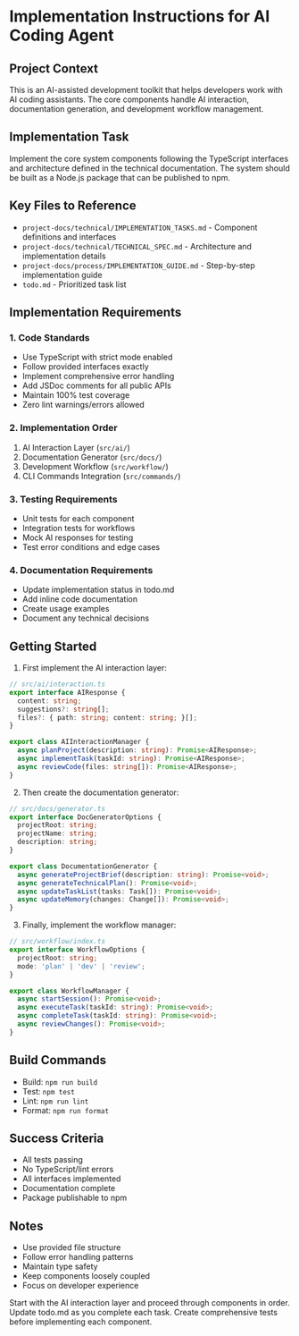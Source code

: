 # Implementation Instructions for AI Coding Agent

## Project Context
This is an AI-assisted development toolkit that helps developers work with AI coding assistants. The core components handle AI interaction, documentation generation, and development workflow management.

## Implementation Task
Implement the core system components following the TypeScript interfaces and architecture defined in the technical documentation. The system should be built as a Node.js package that can be published to npm.

## Key Files to Reference
- `project-docs/technical/IMPLEMENTATION_TASKS.md` - Component definitions and interfaces
- `project-docs/technical/TECHNICAL_SPEC.md` - Architecture and implementation details
- `project-docs/process/IMPLEMENTATION_GUIDE.md` - Step-by-step implementation guide
- `todo.md` - Prioritized task list

## Implementation Requirements

### 1. Code Standards
- Use TypeScript with strict mode enabled
- Follow provided interfaces exactly
- Implement comprehensive error handling
- Add JSDoc comments for all public APIs
- Maintain 100% test coverage
- Zero lint warnings/errors allowed

### 2. Implementation Order
1. AI Interaction Layer (`src/ai/`)
2. Documentation Generator (`src/docs/`)
3. Development Workflow (`src/workflow/`)
4. CLI Commands Integration (`src/commands/`)

### 3. Testing Requirements
- Unit tests for each component
- Integration tests for workflows
- Mock AI responses for testing
- Test error conditions and edge cases

### 4. Documentation Requirements
- Update implementation status in todo.md
- Add inline code documentation
- Create usage examples
- Document any technical decisions

## Getting Started

1. First implement the AI interaction layer:

```typescript
// src/ai/interaction.ts
export interface AIResponse {
  content: string;
  suggestions?: string[];
  files?: { path: string; content: string; }[];
}

export class AIInteractionManager {
  async planProject(description: string): Promise<AIResponse>;
  async implementTask(taskId: string): Promise<AIResponse>;
  async reviewCode(files: string[]): Promise<AIResponse>;
}
```

2. Then create the documentation generator:

```typescript
// src/docs/generator.ts
export interface DocGeneratorOptions {
  projectRoot: string;
  projectName: string;
  description: string;
}

export class DocumentationGenerator {
  async generateProjectBrief(description: string): Promise<void>;
  async generateTechnicalPlan(): Promise<void>;
  async updateTaskList(tasks: Task[]): Promise<void>;
  async updateMemory(changes: Change[]): Promise<void>;
}
```

3. Finally, implement the workflow manager:

```typescript
// src/workflow/index.ts
export interface WorkflowOptions {
  projectRoot: string;
  mode: 'plan' | 'dev' | 'review';
}

export class WorkflowManager {
  async startSession(): Promise<void>;
  async executeTask(taskId: string): Promise<void>;
  async completeTask(taskId: string): Promise<void>;
  async reviewChanges(): Promise<void>;
}
```

## Build Commands
- Build: `npm run build`
- Test: `npm test`
- Lint: `npm run lint`
- Format: `npm run format`

## Success Criteria
- All tests passing
- No TypeScript/lint errors
- All interfaces implemented
- Documentation complete
- Package publishable to npm

## Notes
- Use provided file structure
- Follow error handling patterns
- Maintain type safety
- Keep components loosely coupled
- Focus on developer experience

Start with the AI interaction layer and proceed through components in order. Update todo.md as you complete each task. Create comprehensive tests before implementing each component.